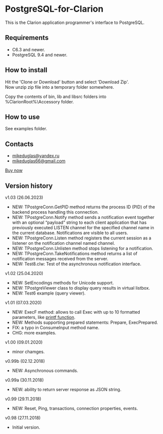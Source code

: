 # PostgreSQL-for-Clarion

This is the Clarion application programmer's interface to PostgreSQL.

## Requirements  
- C6.3 and newer.
- PostgreSQL 9.4 and newer.

## How to install
Hit the 'Clone or Download' button and select 'Download Zip'.  
Now unzip zip file into a temporary folder somewhere.

Copy the contents of bin, lib and libsrc folders into %ClarionRoot%\Accessory folder.

## How to use
See examples folder.

## Contacts
- <mikeduglas@yandex.ru>
- <mikeduglas66@gmail.com>


[Buy now](https://www.clarionshop.com/checkout.cfm?pid=1653&q=1&)


## Version history
v1.03 (26.06.2023)
- NEW: TPostgreConn.GetPID method returns the process ID (PID) of the backend process handling this connection.
- NEW: TPostgreConn.Notify method sends a notification event together with an optional “payload” string to each client application that has previously executed LISTEN channel for the specified channel name in the current database. Notifications are visible to all users.
- NEW: TPostgreConn.Listen method registers the current session as a listener on the notification channel named channel.
- NEW: TPostgreConn.Unlisten method stops listening for a notification.
- NEW: TPostgreConn.TakeNotifications method returns a list of notification messages received from the server.
- NEW: Test8.clw: Test of the asynchronous notification interface.

v1.02 (25.04.2020)
- NEW: SetEncodings methods for Unicode support.
- NEW: TPostgreViewer class to display query results in virtual listbox.
- NEW: Test6 example (query viewer).

v1.01 (07.03.2020)
- NEW: ExecF method: allows to call Exec with up to 10 formatted parameters, like [printf function](https://github.com/mikeduglas/printf).
- NEW: Methods supporting prepared statements: Prepare, ExecPrepared.
- FIX: a typo in ConsumeInput method name.
- CHG: more examples.

v1.00 (09.01.2020)
- minor chamges.

v0.99b (02.12.2018)
- NEW: Asynchronous commands.

v0.99a (30.11.2018)
- NEW: ability to return server response as JSON string.

v0.99 (29.11.2018)
- NEW: Reset, Ping, transactions, connection properties, events.

v0.98 (27.11.2018)
- Initial version.